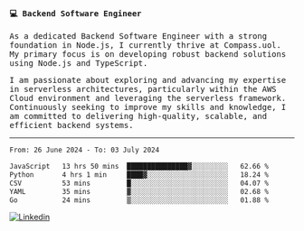 
<samp>
  
#### 💻 Backend Software Engineer

As a dedicated Backend Software Engineer with a strong foundation in Node.js, I currently thrive at Compass.uol. My primary focus is on developing robust backend solutions using Node.js and TypeScript.

I am passionate about exploring and advancing my expertise in serverless architectures, particularly within the AWS Cloud environment and leveraging the serverless framework. Continuously seeking to improve my skills and knowledge, I am committed to delivering high-quality, scalable, and efficient backend systems.

---

<!--START_SECTION:waka-->

```txt
From: 26 June 2024 - To: 03 July 2024

JavaScript   13 hrs 50 mins  ███████████████▓░░░░░░░░░   62.66 %
Python       4 hrs 1 min     ████▓░░░░░░░░░░░░░░░░░░░░   18.24 %
CSV          53 mins         █░░░░░░░░░░░░░░░░░░░░░░░░   04.07 %
YAML         35 mins         ▓░░░░░░░░░░░░░░░░░░░░░░░░   02.68 %
Go           24 mins         ▒░░░░░░░░░░░░░░░░░░░░░░░░   01.88 %
```

<!--END_SECTION:waka-->
  
</samp>

[![Linkedin](https://img.shields.io/badge/-Mateus%20Garcia-c080ff?style=flat-square&logo=Linkedin&logoColor=white&link=https://www.linkedin.com/in/mpgxc)](https://www.linkedin.com/in/mateusogarcia) 
